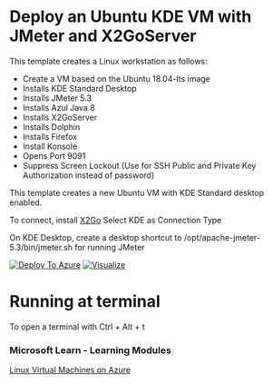# Deploy an Ubuntu KDE VM with JMeter and X2GoServer

This template creates a Linux workstation as follows:

- Create a VM based on the Ubuntu 18.04-lts image 
- Installs KDE Standard Desktop
- Installs JMeter 5.3
- Installs Azul Java 8
- Installs X2GoServer
- Installs Dolphin
- Installs Firefox
- Install Konsole
- Opens Port 9091
- Suppress Screen Lockout (Use for SSH Public and Private Key Authorization instead of password)

This template creates a new Ubuntu VM with KDE Standard desktop enabled. 

To connect, install [X2Go](https://wiki.x2go.org/doku.php)
Select KDE as Connection Type

On KDE Desktop, create a desktop shortcut to /opt/apache-jmeter-5.3/bin/jmeter.sh for running JMeter
 
[![Deploy To Azure](https://raw.githubusercontent.com/codemonkeybot/azure-quickstart-templates/master/1-CONTRIBUTION-GUIDE/images/deploytoazure.svg?sanitize=true)](https://portal.azure.com/#create/Microsoft.Template/uri/https%3A%2F%2Fraw.githubusercontent.com%2Fcodemonkeybot%2Fazure-quickstart-templates%2Fmaster%2Fjmeter-ubuntu-kde-desktop%2Fazuredeploy.json)  [![Visualize](https://raw.githubusercontent.com/codemonkeybot/azure-quickstart-templates/master/1-CONTRIBUTION-GUIDE/images/visualizebutton.svg?sanitize=true)](http://armviz.io/#/?load=https%3A%2F%2Fraw.githubusercontent.com%2Fcodemonkeybot%2Fazure-quickstart-templates%2Fmaster%2Fjmeter-ubuntu-kde-desktop%2Fazuredeploy.json)

# Running at terminal 

To open a terminal with Ctrl + Alt + t

### Microsoft Learn - Learning Modules

[Linux Virtual Machines on Azure](https://docs.microsoft.com/en-us/learn/browse/?term=Linux%20Virtual%20Machine)
